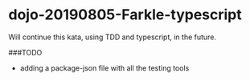 # dojo-20190805-Farkle-typescript

Will continue this kata, using TDD and typescript, in the future.


###TODO
- adding a package-json file with all the testing tools
